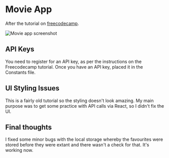 # Movie App

 After the tutorial on [freecodecamp](freecodecamp.org/news/react-movie-app-tutorial/).

 ![Movie app screenshot](image  "Movie App")

 ## API Keys
 You need to register for an API key, as per the instructions on the Freecodecamp tutorial. Once you have an API key, placed it in the Constants file.

 ## UI Styling Issues
 This is a fairly old tutorial so the styling doesn't look amazing. My main purpose was to get some practice with API calls via React, so I didn't fix the UI. 

 ## Final thoughts
 I fixed some minor bugs with the local storage whereby the favourites were stored before they were extant and there wasn't a check for that. It's working now.



